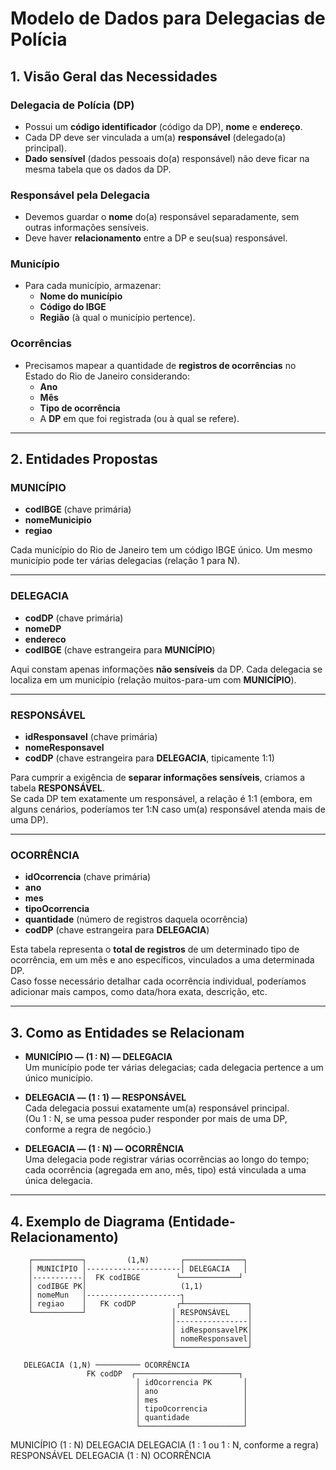 # Modelo de Dados para Delegacias de Polícia

## 1. Visão Geral das Necessidades

### Delegacia de Polícia (DP)
- Possui um **código identificador** (código da DP), **nome** e **endereço**.
- Cada DP deve ser vinculada a um(a) **responsável** (delegado(a) principal).
- **Dado sensível** (dados pessoais do(a) responsável) não deve ficar na mesma tabela que os dados da DP.

### Responsável pela Delegacia
- Devemos guardar o **nome** do(a) responsável separadamente, sem outras informações sensíveis.
- Deve haver **relacionamento** entre a DP e seu(sua) responsável.

### Município
- Para cada município, armazenar:
  - **Nome do município**
  - **Código do IBGE**
  - **Região** (à qual o município pertence).

### Ocorrências
- Precisamos mapear a quantidade de **registros de ocorrências** no Estado do Rio de Janeiro considerando:
  - **Ano**
  - **Mês**
  - **Tipo de ocorrência**
  - A **DP** em que foi registrada (ou à qual se refere).

---

## 2. Entidades Propostas

### MUNICÍPIO
- **codIBGE** (chave primária)
- **nomeMunicipio**
- **regiao**

Cada município do Rio de Janeiro tem um código IBGE único. Um mesmo município pode ter várias delegacias (relação 1 para N).

---

### DELEGACIA
- **codDP** (chave primária)
- **nomeDP**
- **endereco**
- **codIBGE** (chave estrangeira para **MUNICÍPIO**)

Aqui constam apenas informações **não sensíveis** da DP. Cada delegacia se localiza em um município (relação muitos-para-um com **MUNICÍPIO**).

---

### RESPONSÁVEL
- **idResponsavel** (chave primária)
- **nomeResponsavel**
- **codDP** (chave estrangeira para **DELEGACIA**, tipicamente 1:1)

Para cumprir a exigência de **separar informações sensíveis**, criamos a tabela **RESPONSÁVEL**.  
Se cada DP tem exatamente um responsável, a relação é 1:1 (embora, em alguns cenários, poderíamos ter 1:N caso um(a) responsável atenda mais de uma DP).

---

### OCORRÊNCIA
- **idOcorrencia** (chave primária)
- **ano**
- **mes**
- **tipoOcorrencia**
- **quantidade** (número de registros daquela ocorrência)
- **codDP** (chave estrangeira para **DELEGACIA**)

Esta tabela representa o **total de registros** de um determinado tipo de ocorrência, em um mês e ano específicos, vinculados a uma determinada DP.  
Caso fosse necessário detalhar cada ocorrência individual, poderíamos adicionar mais campos, como data/hora exata, descrição, etc.

---

## 3. Como as Entidades se Relacionam

- **MUNICÍPIO — (1 : N) — DELEGACIA**  
  Um município pode ter várias delegacias; cada delegacia pertence a um único município.

- **DELEGACIA — (1 : 1) — RESPONSÁVEL**  
  Cada delegacia possui exatamente um(a) responsável principal.  
  (Ou 1 : N, se uma pessoa puder responder por mais de uma DP, conforme a regra de negócio.)

- **DELEGACIA — (1 : N) — OCORRÊNCIA**  
  Uma delegacia pode registrar várias ocorrências ao longo do tempo; cada ocorrência (agregada em ano, mês, tipo) está vinculada a uma única delegacia.

---

## 4. Exemplo de Diagrama (Entidade‐Relacionamento)

        ┌───────────┐         (1,N)       ┌─────────────┐
        │ MUNICÍPIO │---------------------│ DELEGACIA   │
        │-----------│  FK codIBGE        └─────────────┘
        │ codIBGE PK│                     (1,1)
        │ nomeMun   │---------------------┐
        │ regiao    │   FK codDP         ┌┴──────────────┐
        └───────────┘                   │ RESPONSÁVEL    │
                                        │----------------│
                                        │ idResponsavelPK│
                                        │ nomeResponsavel│
                                        └────────────────┘

       DELEGACIA (1,N) ────────── OCORRÊNCIA
                     FK codDP  ┌───────────────────────┐
                                │ idOcorrencia PK       │
                                │ ano                   │
                                │ mes                   │
                                │ tipoOcorrencia        │
                                │ quantidade            │
                                └───────────────────────┘
MUNICÍPIO (1 : N) DELEGACIA
DELEGACIA (1 : 1 ou 1 : N, conforme a regra) RESPONSÁVEL
DELEGACIA (1 : N) OCORRÊNCIA
